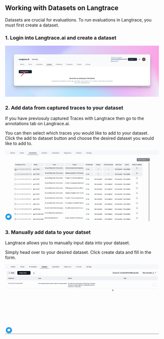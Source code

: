 ## Working with Datasets on Langtrace

Datasets are crucial for evaluations. To run evaluations in Langtrace, you must first create a dataset.

### 1. Login into Langtrace.ai and create a dataset

![dataset](../assets/create_dataset.png)

### 2. Add data from captured traces to your dataset

If you have previosuly captured Traces with Langtrace then go to the annotations tab on Langtrace.ai.

You can then select which traces you would like to add to your dataset. Click the add to dataset button and choose the desired dataset you would like to add to.

![dataset](../assets/add_traces_to_dataset.gif)

### 3. Manually add data to your datset

Langtrace allows you to manually input data into your dataset.

Simply head over to your desired dataset. Click create data and fill in the form.

![dataset](../assets/manually_add_data.gif)

